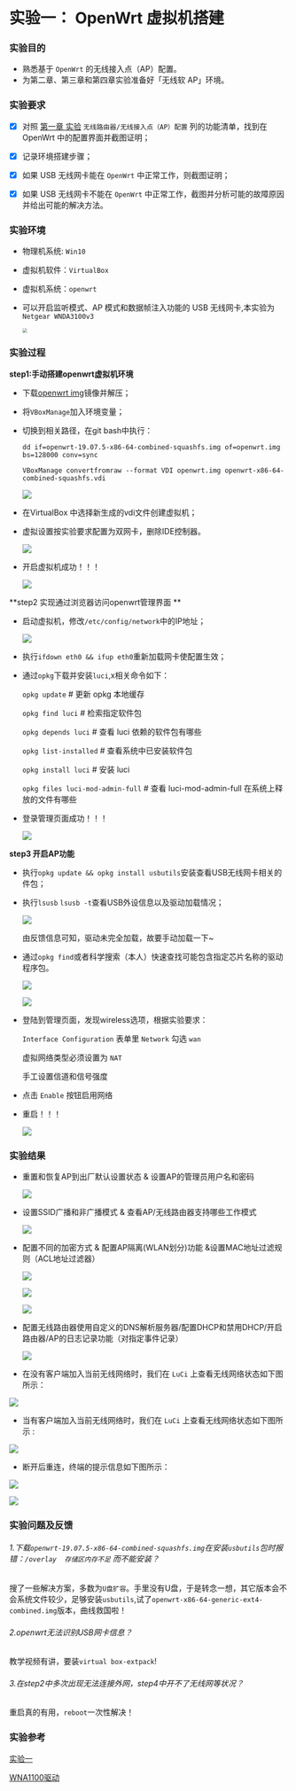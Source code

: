 # 实验一： OpenWrt 虚拟机搭建

### 实验目的

- 熟悉基于 `OpenWrt` 的无线接入点（AP）配置。
- 为第二章、第三章和第四章实验准备好「无线软 AP」环境。

### 实验要求

+ [x] 对照 [第一章 实验](https://c4pr1c3.github.io/cuc-mis/chap0x01/exp.html) `无线路由器/无线接入点（AP）配置` 列的功能清单，找到在 OpenWrt 中的配置界面并截图证明；

+ [x] 记录环境搭建步骤；

+ [x] 如果 USB 无线网卡能在 `OpenWrt` 中正常工作，则截图证明；

+ [x] 如果 USB 无线网卡不能在 `OpenWrt` 中正常工作，截图并分析可能的故障原因并给出可能的解决方法。

### 实验环境

* 物理机系统: `Win10`

* 虚拟机软件：`VirtualBox` 

* 虚拟机系统：`openwrt`

* 可以开启监听模式、AP 模式和数据帧注入功能的 USB 无线网卡,本实验为`Netgear WNDA3100v3`

  <img src="images/usb.jpg" style="zoom:50%;" />

### 实验过程

**step1:手动搭建openwrt虚拟机环境**

* 下载[openwrt img](https://downloads.openwrt.org/snapshots/targets/x86/64/openwrt-x86-64-generic-ext4-combined.img.gz)镜像并解压；

* 将`VBoxManage`加入环境变量；

* 切换到相关路径，在git bash中执行：

  `dd if=openwrt-19.07.5-x86-64-combined-squashfs.img of=openwrt.img bs=128000 conv=sync`

  `VBoxManage convertfromraw --format VDI openwrt.img openwrt-x86-64-combined-squashfs.vdi`

  ![](images/trans-vdi.png)

* 在VirtualBox 中选择新生成的vdi文件创建虚拟机；

* 虚拟设置按实验要求配置为双网卡，删除IDE控制器。

  ![](images/settings.png)

* 开启虚拟机成功！！！

  ![](images/openwrt-login.png)

**step2  实现通过浏览器访问openwrt管理界面 **

* 启动虚拟机，修改`/etc/config/network`中的IP地址；

  ![](images/change-ip.png)

* 执行`ifdown eth0 && ifup eth0`重新加载网卡使配置生效；

* 通过`opkg`下载并安装`luci`,x相关命令如下：

  `opkg update`	 # 	更新 opkg 本地缓存

  `opkg find luci`	# 	检索指定软件包

  `opkg depends luci`	#	 查看 luci 依赖的软件包有哪些 

  `opkg list-installed`	 #	 查看系统中已安装软件包

  `opkg install luci`	 # 	安装 luci

  `opkg files luci-mod-admin-full`	# 	查看 luci-mod-admin-full 在系统上释放的文件有哪些

* 登录管理页面成功！！！

  ![](images/manage-page.png)

**step3 开启AP功能**

* 执行`opkg update && opkg install usbutils`安装查看USB无线网卡相关的件包；

* 执行`lsusb` `lsusb -t`查看USB外设信息以及驱动加载情况；

  ![](images/lsusb.png)

  由反馈信息可知，驱动未完全加载，故要手动加载一下~

* 通过`opkg find`或者科学搜索（本人）快速查找可能包含指定芯片名称的驱动程序包。

  ![](images/search.png)

  ![](images/load-success.png)

* 登陆到管理页面，发现wireless选项，根据实验要求：

  `Interface Configuration` 表单里 `Network` 勾选 `wan`

  虚拟网络类型必须设置为 `NAT`

  手工设置信道和信号强度

* 点击 `Enable` 按钮启用网络

* 重启！！！

  ![](images/wifi.png)

### 实验结果

- 重置和恢复AP到出厂默认设置状态 & 设置AP的管理员用户名和密码

  ![](images/AP.png)

- 设置SSID广播和非广播模式 & 查看AP/无线路由器支持哪些工作模式

  ![](images/setup.png)

- 配置不同的加密方式 & 配置AP隔离(WLAN划分)功能 &设置MAC地址过滤规则（ACL地址过滤器）

  ![](images/encryotion.png)

  ![](images/filter.png)

  ![](images/isolate.png)

- 配置无线路由器使用自定义的DNS解析服务器/配置DHCP和禁用DHCP/开启路由器/AP的日志记录功能（对指定事件记录）

  ![](images/dns.png)

  

* 在没有客户端加入当前无线网络时，我们在 `LuCi` 上查看无线网络状态如下图所示：

![](images/nobody-login.png)

* 当有客户端加入当前无线网络时，我们在 `LuCi` 上查看无线网络状态如下图所示 :

![](images/someone-login.png)

* 断开后重连，终端的提示信息如下图所示：

![](images/no.png)

![](images/nono.png)



### 实验问题及反馈

###### 1.下载`openwrt-19.07.5-x86-64-combined-squashfs.img`在安装`usbutils`包时报错：`/overlay  存储区内存不足` 而不能安装？

搜了一些解决方案，多数为`U盘扩容`。手里没有U盘，于是转念一想，其它版本会不会系统文件较少，足够安装`usbutils`,试了`openwrt-x86-64-generic-ext4-combined.img`版本，曲线救国啦！

###### 2.openwrt无法识别USB网卡信息？

教学视频有讲，要装`virtual box-extpack`!

###### 3.在step2中多次出现无法连接外网，step4中开不了无线网等状况？

重启真的有用，`reboot`一次性解决！

### 实验参考

[实验一](https://c4pr1c3.github.io/cuc-mis/chap0x01/exp.html)

[WNA1100驱动](http://www.voidcn.com/article/p-hoouvilo-zp.html)